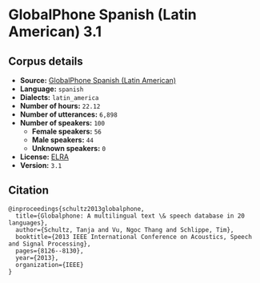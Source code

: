 
# GlobalPhone Spanish (Latin American) 3.1

## Corpus details

- **Source:** [GlobalPhone Spanish (Latin American)](https://catalogue.elra.info/en-us/repository/browse/ELRA-S0203/)
- **Language:** `spanish`
- **Dialects:** `latin_america`
- **Number of hours:** `22.12`
- **Number of utterances:** `6,898`
- **Number of speakers:** `100`
  - **Female speakers:** `56`
  - **Male speakers:** `44`
  - **Unknown speakers:** `0`
- **License:** [ELRA](https://www.elra.info/en/services-around-lrs/distribution/licensing/)
- **Version:** `3.1`

## Citation

```
@inproceedings{schultz2013globalphone,
  title={Globalphone: A multilingual text \& speech database in 20 languages},
  author={Schultz, Tanja and Vu, Ngoc Thang and Schlippe, Tim},
  booktitle={2013 IEEE International Conference on Acoustics, Speech and Signal Processing},
  pages={8126--8130},
  year={2013},
  organization={IEEE}
}

```
